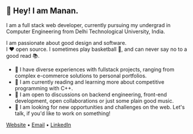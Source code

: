 ## 👋 Hey! I am Manan.

I am a full stack web developer, currently pursuing my undergrad in Computer Engineering from Delhi Technological University, India.

I am passionate about good design and software. 
<br/>
I ❤️ open source. I sometimes play basketball 🏀, and can never say no to a good read 📚.
<br/>

- 🚀 I have diverse experiences with fullstack projects, ranging from complex e-commerce solutions to personal portfolios.
- 🌱 I am currently reading and learning more about competitive programming with C++. 
- 💬 I am open to discussions on backend engineering, front-end development, open collaborations or just some plain good music.
- 👀 I am looking for new opportunities and challenges on the web. Let's talk, if you'd like to work on something!


[Website](https://elit-altum.github.io/) • [Email](mailto:manan.sharma311@gmail.com) • [LinkedIn](https://www.linkedin.com/in/manan-sharma-8502b9199/)

